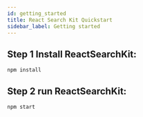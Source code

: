```yaml
---
id: getting_started
title: React Search Kit Quickstart
sidebar_label: Getting started
---
```



## Step 1 Install ReactSearchKit:

```console:
npm install
```

## Step 2 run ReactSearchKit:

```console:
npm start
```